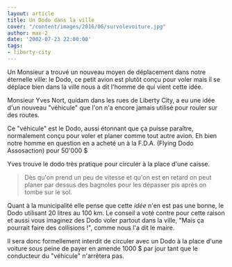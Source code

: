 ```yaml
---
layout: article
title: Un Dodo dans la ville
cover: "/content/images/2016/06/survolevoiture.jpg"
author: max-2
date: '2002-07-23 22:00:00'
tags:
- liberty-city
---
```


Un Monsieur a trouvé un nouveau moyen de déplacement dans notre éternelle ville: le Dodo, ce petit avion est plutôt conçu pour voler mais il se déplace bien dans la ville nous a dit l'homme de qui vient cette idée.

Monsieur Yves Nort, quidam dans les rues de Liberty City, a eu une idée d'un nouveau "véhicule" que l'on n'a encore jamais utilisé pour rouler sur des routes.

Ce "véhicule" est le Dodo, aussi étonnant que ça puisse paraître, normalement conçu pour voler et planer comme tout autre avion. Eh bien notre homme en question en a acheté un à la F.D.A. (Flying Dodo Assosaction) pour 50'000 $

Yves trouve le dodo très pratique pour circuler à la place d'une caisse.

> Dès qu'on prend un peu de vitesse et qu'on est en retard on peut planer par dessus des bagnoles pour les dépasser pis après on tombe sur le sol.

Quant à la municipalité elle pense que cette _idée_ n'en est pas une bonne, le Dodo utilisant 20 litres au 100 km. Le conseil a voté contre pour cette raison et aussi vous imaginez des Dodo voler partout dans la ville, "Mais ça pourrait faire des collisions !", comme nous l'a dit le maire.

Il sera donc formellement interdit de circuler avec un Dodo à la place d'une voiture sous peine de payer en amende 1000 $ par jour tant que le conducteur du "véhicule" n'arrêtera pas.